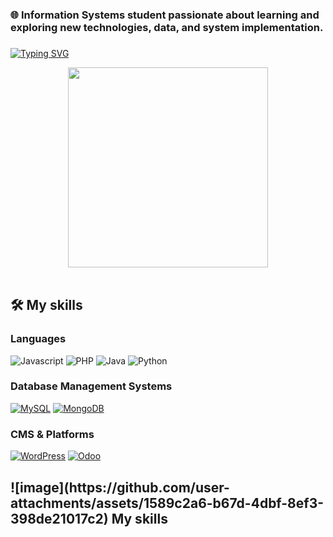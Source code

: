 ### 🌐 Information Systems student passionate about learning and exploring new technologies, data, and system implementation.

###
[![Typing SVG](https://readme-typing-svg.herokuapp.com?font=Fira+Code&duration=2000&pause=1000&color=172AC5&width=435&lines=Hi+travelers%2C;How's+it+going%3F;I'm+Thinh%2C;You+are+in+my+Github+profile%2C;Feel+free+to+wander+around+%3C3)](https://git.io/typing-svg)
<div align="center">
  <img height="320" src="https://user-images.githubusercontent.com/74038190/216654095-6f6772e4-e433-4bba-9164-1ca6f463ac3f.gif"/>
</div>
<br>

<h2>🛠️ My skills</h2>

### Languages
  ![Javascript](https://img.shields.io/badge/JavaScript-323330?style=for-the-badge&logo=javascript&logoColor=F7DF1E)
  ![PHP](https://img.shields.io/badge/php-%23777BB4.svg?style=for-the-badge&logo=php&logoColor=white)
  ![Java](https://img.shields.io/badge/java-%23ED8B00.svg?style=for-the-badge&logo=openjdk&logoColor=white)
  ![Python](https://img.shields.io/badge/Python-3776AB?style=for-the-badge&logo=python&logoColor=fff)

### Database Management Systems
  [![MySQL](https://img.shields.io/badge/MySQL-4479A1?style=for-the-badgelogo=mysql&logoColor=fff)](#)
  [![MongoDB](https://img.shields.io/badge/MongoDB-%234ea94b.svg?style=for-the-badgelogo=mongodb&logoColor=white)](#)

### CMS & Platforms
[![WordPress](https://img.shields.io/badge/WordPress-%2321759B.svg?style=for-the-badge&logo=wordpress&logoColor=white)](#)
[![Odoo](https://img.shields.io/badge/Odoo-714B67?style=for-the-badge&logo=Odoo&logoColor=fff)](#)

<h2>![image](https://github.com/user-attachments/assets/1589c2a6-b67d-4dbf-8ef3-398de21017c2)
 My skills</h2>





